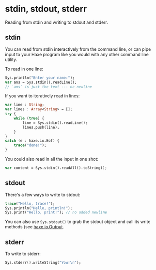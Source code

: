 [tags]: / "io"

# stdin, stdout, stderr

Reading from stdin and writing to stdout and stderr.



## stdin

You can read from stdin interactively from the command
line, or can pipe input to your Haxe program like you would
with any other command line utility.

To read in one line:

~~~haxe
Sys.println("Enter your name:");
var ans = Sys.stdin().readLine();
// `ans` is just the text --- no newline
~~~

If you want to iteratively read in lines:

~~~haxe
var line : String;
var lines : Array<String> = [];
try {
    while (true) {
        line = Sys.stdin().readLine();
        lines.push(line);
    }
}
catch (e : haxe.io.Eof) {
    trace("done!");
}
~~~

You could also read in all the input in one shot:

~~~haxe
var content = Sys.stdin().readAll().toString();
~~~



## stdout

There's a few ways to write to stdout:

~~~haxe
trace("Hello, trace!");
Sys.println("Hello, println!");
Sys.print("Hello, print!"); // no added newline
~~~

You can also use `Sys.stdout()` to grab the stdout object and call its write
methods (see [haxe.io.Output](https://api.haxe.org/haxe/io/Output.html).



## stderr

To write to stderr:

~~~haxe
Sys.stderr().writeString("Yow!\n");
~~~
